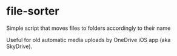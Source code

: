 # file-sorter
Simple script that moves files to folders accordingly to their name

Useful for old automatic media uploads by OneDrive iOS app (aka SkyDrive).
